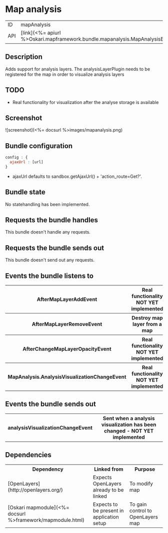 # Map analysis

<table>
  <tr>
    <td>ID</td><td>mapAnalysis</td>
  </tr>
  <tr>
    <td>API</td><td>[link](<%= apiurl %>Oskari.mapframework.bundle.mapanalysis.MapAnalysisBundleInstance.html)</td>
  </tr>
</table>

## Description

Adds support for analysis layers. The analysisLayerPlugin needs to be registered for the map in order to visualize analysis layers


## TODO

* Real functionality for visualization after the analyse storage is available

## Screenshot

![screenshot](<%= docsurl %>images/mapanalysis.png)

## Bundle configuration

```javascript
config : {
  ajaxUrl : [url]
}
```
* ajaxUrl defaults to sandbox.getAjaxUrl() + 'action_route=Get?'.

## Bundle state

No statehandling has been implemented.

## Requests the bundle handles

This bundle doesn't handle any requests.


## Requests the bundle sends out

This bundle doesn't send out any requests.

## Events the bundle listens to

<table>
  <tr>
    <th>AfterMapLayerAddEvent</th><th> Real functionality NOT YET implemented</th>
    </tr>
    <tr>
    <th>AfterMapLayerRemoveEvent</th><th> Destroy map layer from a map</th>
     </tr>
    <tr>
    <th>AfterChangeMapLayerOpacityEvent</th><th>Real functionality  NOT YET implemented</th>
     </tr>
    <tr>
    <th>MapAnalysis.AnalysisVisualizationChangeEvent</th><th>Real functionality NOT YET implemented</th>
  </tr>
</table>

## Events the bundle sends out

<table>
  <tr>
    <th>analysisVisualizationChangeEvent</th><th>Sent when a analysis visualization has been changed - NOT YET implemented</th>
  </tr>
</table>

## Dependencies

<table>
  <tr>
    <th>Dependency</th><th>Linked from</th><th>Purpose</th>
  </tr>
  <tr>
    <td> [OpenLayers](http://openlayers.org/) </td>
    <td> Expects OpenLayers already to be linked </td>
    <td> To modify map</td>
  </tr>
  <tr>
    <td> [Oskari mapmodule](<%= docsurl %>framework/mapmodule.html)</td>
    <td> Expects to be present in application setup </td>
    <td> To gain control to OpenLayers map</td>
  </tr>
</table>
